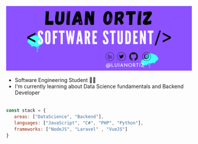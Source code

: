

<!--
**LuianOrtiz/LuianOrtiz** is a ✨ _special_ ✨ repository because its `README.md` (this file) appears on your GitHub profile.

Here are some ideas to get you started:

- 🔭 I’m currently working on ...
- 🌱 I’m currently learning ...
- 👯 I’m looking to collaborate on ...
- 🤔 I’m looking for help with ...
- 💬 Ask me about ...
- 📫 How to reach me: ...
- 😄 Pronouns: ...
- ⚡ Fun fact: ...
-->
<img src="BannerReadme.png" alt="banner">

- Software Engineering Student 👨‍💻 
- I'm currently learning about Data Science fundamentals and Backend Developer

 ``` js

 const stack = {
    areas: ["DataScience", "Backend"],
    languages: ["JavaScript", "C#", "PHP", "Python"],
    frameworks: ["NodeJS", "Laravel" , "VueJS"]
 }

 ``` 

